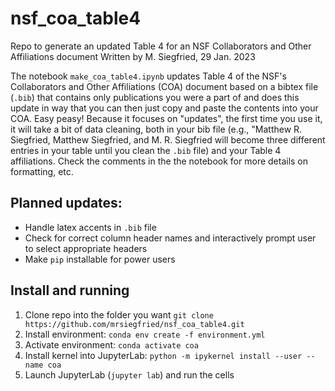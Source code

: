 # nsf_coa_table4
Repo to generate an updated Table 4 for an NSF Collaborators and Other Affiliations document
Written by M. Siegfried, 29 Jan. 2023

The notebook `make_coa_table4.ipynb` updates Table 4 of the NSF's Collaborators and Other Affiliations (COA) document based 
on a bibtex file (`.bib`) that contains only publications you were a part of and does this update in way that you can then just copy 
and paste the contents into your COA. Easy peasy! Because it focuses on "updates", the first time you use it, it will take a 
bit of data cleaning, both in your bib file (e.g., "Matthew R. Siegfried, Matthew Siegfried, and M. R. Siegfried will become
three different entries in your table until you clean the `.bib` file) and your Table 4 affiliations. Check the comments in the
the notebook for more details on formatting, etc.

## Planned updates:
  * Handle latex accents in `.bib` file
  * Check for correct column header names and interactively prompt user to select appropriate headers
  * Make `pip` installable for power users

## Install and running
1. Clone repo into the folder you want `git clone https://github.com/mrsiegfried/nsf_coa_table4.git`
2. Install environment: `conda env create -f environment.yml`
3. Activate environment: `conda activate coa`
4. Install kernel into JupyterLab: `python -m ipykernel install --user --name coa`
5. Launch JupyterLab (`jupyter lab`) and run the cells




